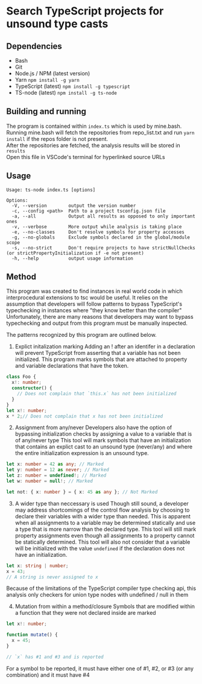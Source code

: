 # Search TypeScript projects for unsound type casts

## Dependencies
- Bash
- Git
- Node.js / NPM (latest version)
- Yarn `npm install -g yarn`
- TypeScript (latest) `npm install -g typescript`
- TS-node (latest) `npm install -g ts-node`

## Building and running

The program is contained within `index.ts` which is used by mine.bash.  
Running mine.bash will fetch the repositories from repo_list.txt and run `yarn install` if the repos folder is not present.  
After the repositories are fetched, the analysis results will be stored in `results`  
Open this file in VSCode's terminal for hyperlinked source URLs

## Usage

```
Usage: ts-node index.ts [options]

Options:
  -V, --version        output the version number
  -c, --config <path>  Path to a project tsconfig.json file
  -a, --all            Output all results as opposed to only important ones
  -v, --verbose        More output while analysis is taking place
  -e, --no-classes     Don't resolve symbols for property accesses
  -g, --no-globals     Exclude symbols declared in the global/module scope
  -s, --no-strict      Don't require projects to have strictNullChecks (or strictPropertyInitialization if -e not present)
  -h, --help           output usage information
```

## Method

This program was created to find instances in real world code in which interprocedural extensions to tsc would be useful.
It relies on the assumption that developers will follow patterns to bypass TypeScript's typechecking in instances where "they know better than the compiler"
Unfortunately, there are many reasons that developers may want to bypass typechecking and output from this program must be manually inspected.  
  
The patterns recognized by this program are outlined below.

1. Explict initalization marking
Adding an ! after an identifer in a declaration will prevent TypeScript from asserting that a variable has not been initialized.
This program marks symbols that are attached to property and variable declarations that have the token.  

```ts
class Foo {
  x!: number;
  constructor() {
    // Does not complain that `this.x` has not been initialized
  }
}
let x!: number;
x * 2;// Does not complain that x has not been initialized

```

2. Assignment from any/never
Developers also have the option of bypassing initialization checks by assigning a value to a variable that is of any/never type
This tool will mark symbols that have an initialization that contains an explict cast to an unsound type (never/any) and where the entire initialization expression is an unsound type.

```ts
let x: number = 42 as any; // Marked
let y: number = 12 as never; // Marked
let z: number = undefined!; // Marked
let w: number = null!; // Marked

let not: { x: number } = { x: 45 as any }; // Not Marked
```

3. A wider type than neccessary is used
Though still sound, a developer may address shortcomings of the control flow analysis by choosing to declare their variables with a wider type than needed.
This is apparent when all assignments to a variable may be determined statically and use a type that is more narrow than the declared type.
This tool will still mark property assignments even though all assignments to a property cannot be statically determined.
This tool will also not consider that a variable will be initialized with the value `undefined` if the declaration does not have an initialization.

```ts
let x: string | number;
x = 43;
// A string is never assigned to x
```

Because of the limitations of the TypeScript compiler type checking api, this analysis only checkers for union type nodes with undefined / null in them

4. Mutation from within a method/closure
Symbols that are modified within a function that they were not declared inside are marked
```ts
let x!: number;

function mutate() {
  x = 45;
}

// `x` has #1 and #3 and is reported
```


For a symbol to be reported, it must have either one of #1, #2, or #3 (or any combination) and it must have #4

